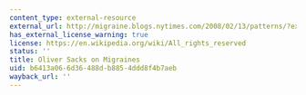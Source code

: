 ```yaml
---
content_type: external-resource
external_url: http://migraine.blogs.nytimes.com/2008/02/13/patterns/?ex=1203656400&en=2a3636f49ab4d38b&ei=5070&emc=eta1
has_external_license_warning: true
license: https://en.wikipedia.org/wiki/All_rights_reserved
status: ''
title: Oliver Sacks on Migraines
uid: b6413a06-6d36-488d-b885-4ddd8f4b7aeb
wayback_url: ''
---
```

